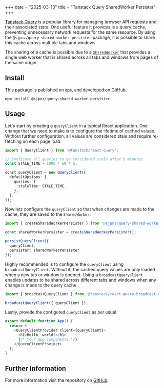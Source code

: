 +++
date = "2025-03-13"
title = "Tanstack Query SharedWorker Persister"
+++

[Tanstack Query](https://tanstack.com/query/latest) is a popular library for managing browser API requests and their associated state.
One useful feature it provides is a query cache, preventing unnecessary network requests for the same resource.
By using the `@sjpnz/query-shared-worker-persister` package, it is possible to share this cache across multiple tabs and windows.

The sharing of a cache is possible due to a [`SharedWorker`](https://developer.mozilla.org/en-US/docs/Web/API/SharedWorker) that provides a single web worker that is shared across all tabs and windows from pages of the same origin.

## Install

This package is published on `npm`, and developed on [GitHub](https://github.com/sjp/query-shared-worker-persister).

```shell
npm install @sjpnz/query-shared-worker-persister
```

## Usage

Let's start by creating a `queryClient` in a typical React application.
One change that we need to make is to configure the lifetime of cached values.
Without further configuration, all values are considered stale and require re-fetching on each page load.

```typescript
import { QueryClient } from '@tanstack/react-query';

// Configure all queries to be considered stale after 5 minutes
const STALE_TIME = 1000 * 60 * 5;

const queryClient = new QueryClient({
  defaultOptions: {
    queries: {
      staleTime: STALE_TIME,
    },
  },
});
```

Now lets configure the `queryClient` so that when changes are made to the cache, they are saved to the `SharedWorker`.

```typescript
import { createSharedWorkerPersister } from '@sjpnz/query-shared-worker-persister';

const sharedWorkerPersister = createSharedWorkerPersister();

persistQueryClient({ 
  queryClient,
  persister: sharedWorkerPersister 
});
```

Highly recommended is to configure the `queryClient` using `broadcastQueryClient`.
Without it, the cached query values are only loaded when a new tab or window is opened.
Using a `broadcastQueryClient` enables updates to be shared across different tabs and windows when any change is made to the query cache.

```typescript
import { broadcastQueryClient } from '@tanstack/react-query-broadcast-client-experimental';

broadcastQueryClient({ queryClient });
```

Lastly, provide the configured `queryClient` as per usual.

```typescript
export default function App() {
  return (
    <QueryClientProvider client={queryClient}>
      <h1>Hello, world!</h1>
      {/* Your app components */}
    </QueryClientProvider>
  );
}
```

## Further Information

For more information visit the repository on [GitHub](https://github.com/sjp/query-shared-worker-persister).
